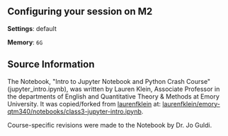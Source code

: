 ## Configuring your session on M2

__Settings__: default

__Memory__: `6G`

## Source Information
The Notebook, "Intro to Jupyter Notebook and Python Crash Course" (jupyter_intro.ipynb), was written by Lauren Klein, Associate Professor in the departments of English and Quantitative Theory & Methods at Emory University. It was copied/forked from [laurenfklein](https://github.com/laurenfklein) at:
[laurenfklein/emory-qtm340/notebooks/class3-jupyter-intro.ipynb](https://github.com/laurenfklein/emory-qtm340/blob/master/notebooks/class3-jupyter-intro.ipynb).

Course-specific revisions were made to the Notebook by Dr. Jo Guldi. 
